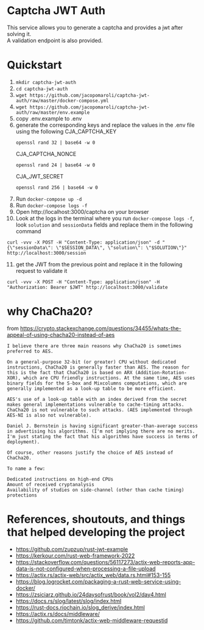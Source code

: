 # Captcha JWT Auth
This service allows you to generate a captcha and provides a jwt after solving it.  
A validation endpoint is also provided.

# Quickstart
1. `mkdir captcha-jwt-auth`
2. `cd captcha-jwt-auth`
3. `wget https://github.com/jacopomaroli/captcha-jwt-auth/raw/master/docker-compose.yml`
4. `wget https://github.com/jacopomaroli/captcha-jwt-auth/raw/master/env.example`
5. copy .env.example to .env
6. generate the corresponding keys and replace the values in the .env file using the following
    CJA_CAPTCHA_KEY
    ```
    openssl rand 32 | base64 -w 0
    ```
    CJA_CAPTCHA_NONCE
    ```
    openssl rand 24 | base64 -w 0
    ```
    CJA_JWT_SECRET
    ```
    openssl rand 256 | base64 -w 0
    ```
7. Run `docker-compose up -d`
8. Run `docker-compose logs -f`
9. Open http://localhost:3000/captcha on your browser
10. Look at the logs in the terminal where you run `docker-compose logs -f`, look `solution` and `sessionData` fields and replace them in the following command
```
curl -vvv -X POST -H "Content-Type: application/json" -d "{\"sessionData\": \"$SESSION_DATA\", \"solution\": \"$SOLUTION\"}" http://localhost:3000/session
```
11. get the JWT from the previous point and replace it in the following request to validate it
```
curl -vvv -X POST -H "Content-Type: application/json" -H "Authorization: Bearer $JWT" http://localhost:3000/validate
```

# why ChaCha20?
from https://crypto.stackexchange.com/questions/34455/whats-the-appeal-of-using-chacha20-instead-of-aes
```
I believe there are three main reasons why ChaCha20 is sometimes preferred to AES.

On a general-purpose 32-bit (or greater) CPU without dedicated instructions, ChaCha20 is generally faster than AES. The reason for this is the fact that ChaCha20 is based on ARX (Addition-Rotation-XOR), which are CPU friendly instructions. At the same time, AES uses binary fields for the S-box and Mixcolumns computations, which are generally implemented as a look-up table to be more efficient.

AES's use of a look-up table with an index derived from the secret makes general implementations vulnerable to cache-timing attacks. ChaCha20 is not vulnerable to such attacks. (AES implemented through AES-NI is also not vulnerable).

Daniel J. Bernstein is having significant greater-than-average success in advertising his algorithms. (I'm not implying there are no merits. I'm just stating the fact that his algorithms have success in terms of deployment).

Of course, other reasons justify the choice of AES instead of ChaCha20.

To name a few:

Dedicated instructions on high-end CPUs
Amount of received cryptanalysis
Availability of studies on side-channel (other than cache timing) protections
```

# References, shoutouts, and things that helped developing the project
- https://github.com/zupzup/rust-jwt-example
- https://kerkour.com/rust-web-framework-2022
- https://stackoverflow.com/questions/56117273/actix-web-reports-app-data-is-not-configured-when-processing-a-file-upload
- https://actix.rs/actix-web/src/actix_web/data.rs.html#153-155
- https://blog.logrocket.com/packaging-a-rust-web-service-using-docker/
- https://zsiciarz.github.io/24daysofrust/book/vol2/day4.html
- https://docs.rs/slog/latest/slog/index.html
- https://rust-docs.riochain.io/slog_derive/index.html
- https://actix.rs/docs/middleware/
- https://github.com/timtonk/actix-web-middleware-requestid
